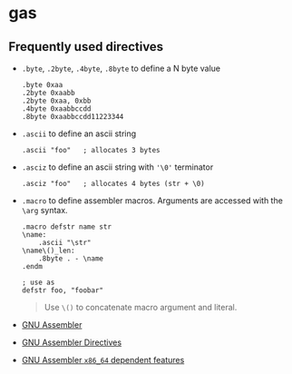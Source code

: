 # gas

## Frequently used directives
- `.byte`, `.2byte`, `.4byte`, `.8byte` to define a N byte value
  ```x86asm
  .byte 0xaa
  .2byte 0xaabb
  .2byte 0xaa, 0xbb
  .4byte 0xaabbccdd
  .8byte 0xaabbccdd11223344
  ```
- `.ascii` to define an ascii string
  ```x86asm
  .ascii "foo"   ; allocates 3 bytes
  ```
- `.asciz` to define an ascii string with `'\0'` terminator
  ```x86asm
  .asciz "foo"   ; allocates 4 bytes (str + \0)
  ```
- `.macro` to define assembler macros. Arguments are accessed with the
  `\arg` syntax.
  ```x86asm
  .macro defstr name str
  \name:
      .ascii "\str"
  \name\()_len:
      .8byte . - \name
  .endm

  ; use as
  defstr foo, "foobar"
  ```
  > Use `\()` to concatenate macro argument and literal.


- [GNU Assembler][gas_doc]
- [GNU Assembler Directives][gas_directives]
- [GNU Assembler `x86_64` dependent features][gas_x86_64]

[gas_doc]: https://sourceware.org/binutils/docs/as
[gas_directives]: https://sourceware.org/binutils/docs/as/Pseudo-Ops.html#Pseudo-Ops
[gas_x86_64]: https://sourceware.org/binutils/docs/as/i386_002dDependent.html
